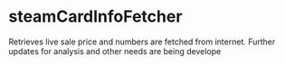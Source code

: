 # steamCardInfoFetcher
Retrieves live sale price and numbers are fetched from internet. Further updates for analysis and other needs are being develope
